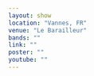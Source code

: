 ```yaml
---
layout: show
location: "Vannes, FR"
venue: "Le Barailleur"
bands: ""
link: ""
poster: ""
youtube: ""
---
```



